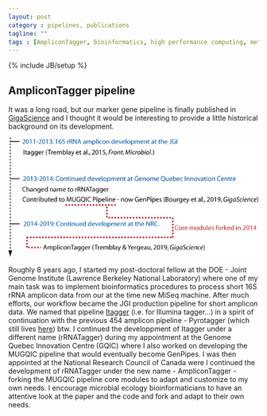 ```yaml
---
layout: post
category : pipelines, publications
tagline: ""
tags : [AmpliconTagger, bioinformatics, high performance computing, metagenomics, 16S rRNA amplicons]
---
```

{% include JB/setup %}


## AmpliconTagger pipeline
It was a long road, but our marker gene pipeline is finally published in [GigaScience](https://academic.oup.com/gigascience/article/8/12/giz146/5670612) and I thought it would be interesting to provide a little historical background on its development.

![Timeline](/images/post_2019-12-12.png)

Roughly 8 years ago, I started my post-doctoral fellow at the DOE - Joint Genome Institute (Lawrence Berkeley National Laboratory) where one of my main task was to implement bioinformatics procedures to process short 16S rRNA amplicon data from our at the time new MiSeq machine. After much efforts, our workflow became the JGI production pipeline for short amplicon data. We named that pipeline [Itagger](https://jgi.doe.gov/wp-content/uploads/2016/06/DOE-JGI-iTagger-methods.pdf) (i.e. for Illumina tagger...) in a spirit of continuation with the previous 454 amplicon pipeline - Pyrotagger (which still lives [here](https://bitbucket.org/berkeleylab/jgi_pyrotagger/src/master/)) btw. I continued the developpment of Itagger under a different name (rRNATagger) during my appointment at the Genome Quebec Innovation Centre (GQIC) where I also worked on developing the MUGQIC pipeline that would eventually become GenPipes. I was then appointed at the National Research Council of Canada were I continued the development of rRNATagger under the new name - AmpliconTagger - forking the MUGQIC pipeline core modules to adapt and customize to my own needs. I encourage microbial ecology bioinformaticians to have an attentive look at the paper and the code and fork and adapt to their own needs.
